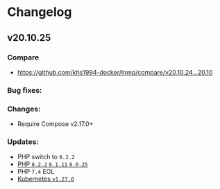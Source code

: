 # Changelog

## v20.10.25

### Compare

* https://github.com/khs1994-docker/lnmp/compare/v20.10.24...20.10

### Bug fixes:

### Changes:

* Require Compose v2.17.0+

### Updates:

* PHP switch to `8.2.2`
* [PHP `8.2.2` `8.1.11` `8.0.25`](https://www.php.net/ChangeLog-8.php#8.1.11)
* PHP `7.4` EOL
* [Kubernetes `v1.27.0`](https://github.com/kubernetes/kubernetes/releases/tag/v1.27.0)
